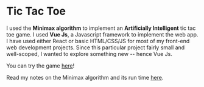 # Tic Tac Toe

I used the __Minimax algorithm__ to implement an __Artificially Intelligent__ tic tac toe game. I used __Vue Js__, a 
Javascript framework to implement the web app. I have used either React or basic HTML/CSS/JS for most 
of my front-end web development projects. Since this particular project fairly small and well-scoped, I wanted to explore 
something new -- hence Vue Js.

You can try the game [here](https://minimax-tic-tac-toe.herokuapp.com/)!


Read my notes on the Minimax algorithm and its run time [here](https://github.com/harshitha-akkaraju/tic-tac-toe/blob/master/game/Notes.md).
